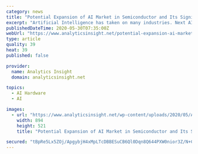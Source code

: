 ```yaml
---
category: news
title: "Potential Expansion of AI Market in Semiconductor and Its Significance"
excerpt: "Artificial Intelligence has taken on many industries. Next AI is going to transform global semiconductor industry. As AI Chip Market is flourishing, it will interesting to see after software, how AI w"
publishedDateTime: 2020-05-30T07:35:00Z
webUrl: "https://www.analyticsinsight.net/potential-expansion-ai-market-semiconductor-significance/"
type: article
quality: 39
heat: 39
published: false

provider:
  name: Analytics Insight
  domain: analyticsinsight.net

topics:
  - AI Hardware
  - AI

images:
  - url: "https://www.analyticsinsight.net/wp-content/uploads/2020/05/AI-4.png"
    width: 894
    height: 521
    title: "Potential Expansion of AI Market in Semiconductor and Its Significance"

secured: "tBpRe5Lx5ZOj/ApgybjH4xMpLTcDBBESuCB6Ql0Dqn8Q644PXW0nior3Z/N+CYqyNt3SscKAvGouMzvVzjIJb10fBMTc/M7aLi12Cckgnbk2Jg5Oy+fwr5nfTVB8xYN8Vmo+/iWgTo5RXuEpe1eErPGgD50nowJTNvlVtmgcmZhAX5na4wfuntYUfg7E8oreWu0fri+fnm7Wb8xQtCLIUMerHbZ/89GFaQUmB6ZHczuL7kHY3j/qZyf4hd6iykQ9rODUFaG/f2ke5ZTIWCvev6AzpXrvf5qXsm6LvaG2VL6RfDpDEFjkxCaJHOsR7tzi;BmTibbneqkOLJZXUWDDALA=="
---
```


